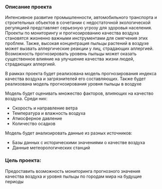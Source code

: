 ### Описание проекта
Интенсивное развитие промышленности, автомобильного транспорта и строительных объектов в сочетании с недостаточной экологической регуляцией представляет серьезную угрозу для здоровья населения. Проекты по мониторингу и прогнозированию качества воздуха становятся жизненно важными инструментами для смягчения этих проблем.
Также, высокая концентрация пыльцы растений в воздухе может вызвать аллергические реакции у лиц, страдающих аллергией. Возможность прогнозировать уровень пыльцы может оказать существенное влияние на улучшение качества жизни людей, страдающих аллергией.

В рамках проекта будет реализована модель прогнозирования индекса качества воздуха и загрязнителей его составляющих. Также будет реализована модель прогнозирования уровня пыльцы в воздухе

Модель будет оценивать множество факторов, влияющих на качество воздуха. Среди них:
* Скорость и направление ветра
* Температура и влажность воздуха
* Атмосферное давление
* Количество осадков

Модель будет анализировать данные из разных источников:
* Базы данных с историческими значениями о качестве воздуха
* Данные метеорологических станций

### Цель проекта:
Предоставить возможность мониторинга прогнозного значения качества воздуха и уровня пыльцы по городам мира на будущие периоды
